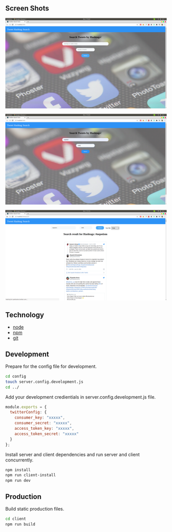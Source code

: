 ## Screen Shots
![](s1.png)


![](s2.png)


![](s3.png)



## Technology

* [node](https://nodejs.org/en/)
* [npm](https://www.npmjs.com/) 
* [git](https://git-scm.com/)

## Development

Prepare for the config file for development.

```bash
cd config
touch server.config.development.js
cd ../
```

Add your development credientials in server.config.development.js file.

```javascript
module.exports = {
  twitterConfig: {
    consumer_key: "xxxxx",
    consumer_secret: "xxxxx",
    access_token_key: "xxxxx",
    access_token_secret: "xxxxx"
  }
};
```

Install server and client dependencies and run server and client concurrently.

```bash
npm install
npm run client-install
npm run dev
```

## Production

Build static production files.

```bash
cd client
npm run build
```




